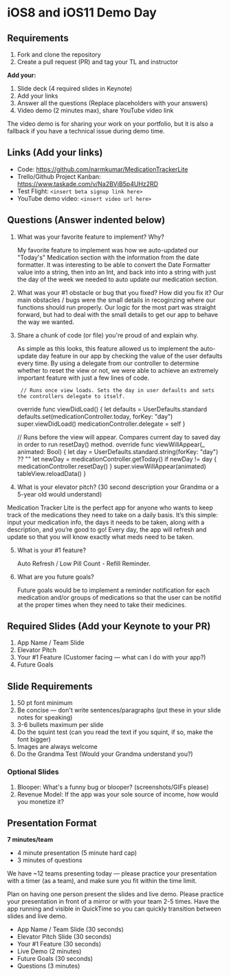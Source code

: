 # iOS8 and iOS11 Demo Day

## Requirements

1. Fork and clone the repository
2. Create a pull request (PR) and tag your TL and instructor

**Add your:**

1. Slide deck (4 required slides in Keynote)
2. Add your links
3. Answer all the questions (Replace placeholders with your answers)
4. Video demo (2 minutes max), share YouTube video link

The video demo is for sharing your work on your portfolio, but it is also a fallback if you have a technical issue during demo time.

## Links (Add your links)

* Code: https://github.com/narmkumar/MedicationTrackerLite
* Trello/Github Project Kanban: https://www.taskade.com/v/Na2BVjB5p4UHz2RD
* Test Flight: `<insert beta signup link here>`
* YouTube demo video: `<insert video url here>`

## Questions (Answer indented below)

1. What was your favorite feature to implement? Why?

    My favorite feature to implement was how we auto-updated our "Today's" Medication section with the information from the date formatter. It was interesting to be able to convert the Date Formatter value into a string, then into an Int, and back into into a string with just the day of the week we needed to auto update our medication section.

2. What was your #1 obstacle or bug that you fixed? How did you fix it?
   Our main obstacles / bugs were the small details in recoginzing where our functions should run properly. Our logic for the most part was straight forward, but had to deal with the small details to get our app to behave the way we wanted.

3. Share a chunk of code (or file) you're proud of and explain why.

    As simple as this looks, this feature allowed us to implement the auto-update day feature in our app by checking the value of the user defaults every time. By using a delegate from our controller to determine whether to reset the view or not, we were able to achieve an extremely important feature with just a few lines of code.

        // Runs once view loads. Sets the day in user defaults and sets the controllers delegate to itself.
    override func viewDidLoad() {
        let defaults = UserDefaults.standard
        defaults.set(medicationController.today, forKey: "day")
        super.viewDidLoad()
        medicationController.delegate = self
        }
    
    // Runs before the view will appear. Compares current day to saved day in order to run resetDay() method.
    override func viewWillAppear(_ animated: Bool) {
        let day = UserDefaults.standard.string(forKey: "day") ?? ""
        let newDay = medicationController.getToday()
        if newDay != day {
            medicationController.resetDay()
        }
        super.viewWillAppear(animated)
        tableView.reloadData()
    }  
4. What is your elevator pitch? (30 second description your Grandma or a 5-year old would understand)

Medication Tracker Lite is the perfect app for anyone who wants to keep track of the medications they need to take on a daily basis. It’s this simple: input your medication info, the days it needs to be taken, along with a description, and you’re good to go! Every day, the app will refresh and update so that you will know exactly what meds need to be taken.

5. What is your #1 feature?

    Auto Refresh  / Low Pill Count - Refill Reminder.
  
6. What are you future goals?

    Future goals would be to implement a reminder notification for each medication and/or groups of medications so that the user can be notifid at the proper times when they need to take their medicines.

## Required Slides (Add your Keynote to your PR)

1. App Name / Team Slide
2. Elevator Pitch
3. Your #1 Feature (Customer facing — what can I do with your app?)
4. Future Goals

## Slide Requirements

1. 50 pt font minimum
2. Be concise — don't write sentences/paragraphs (put these in your slide notes for speaking)
3. 3-6 bullets maximum per slide
4. Do the squint test (can you read the text if you squint, if so, make the font bigger)
6. Images are always welcome
7. Do the Grandma Test (Would your Grandma understand you?)

### Optional Slides

1. Blooper: What's a funny bug or blooper? (screenshots/GIFs please)
2. Revenue Model: If the app was your sole source of income, how would you monetize it?

## Presentation Format

**7 minutes/team**

* 4 minute presentation (5 minute hard cap)
* 3 minutes of questions

We have ~12 teams presenting today — please practice your presentation with a timer (as a team), and make sure you fit within the time limit.

Plan on having one person present the slides and live demo. Please practice your presentation in front of a mirror or with your team 2-5 times. Have the app running and visible in QuickTime so you can quickly transition between slides and live demo.

* App Name / Team Slide (30 seconds)
* Elevator Pitch Slide (30 seconds)
* Your #1 Feature (30 seconds)
* Live Demo (2 minutes) 
* Future Goals (30 seconds)
* Questions (3 minutes)
